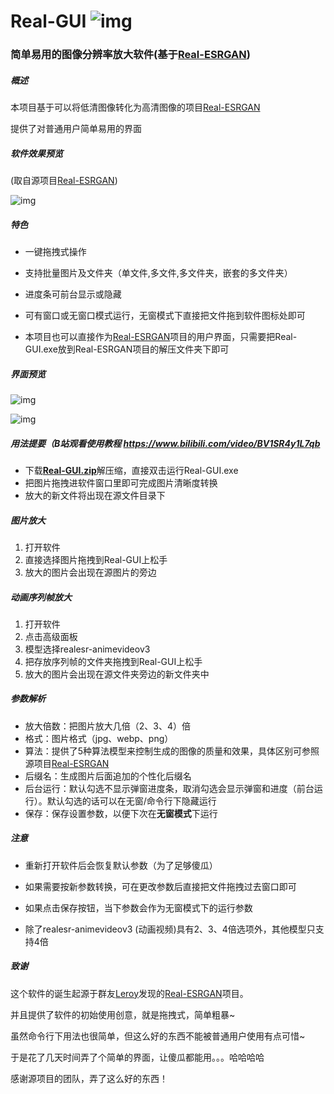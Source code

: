 # Real-GUI ![img](https://raw.githubusercontent.com/scifx/Real-GUI/main/logo.ico)

### 简单易用的图像分辨率放大软件(基于[Real-ESRGAN](https://github.com/xinntao/Real-ESRGAN))

##### 概述

本项目基于可以将低清图像转化为高清图像的项目[Real-ESRGAN](https://github.com/xinntao/Real-ESRGAN)

提供了对普通用户简单易用的界面

##### 软件效果预览

(取自源项目[Real-ESRGAN](https://github.com/xinntao/Real-ESRGAN))

![img](https://github.com/xinntao/Real-ESRGAN/raw/master/assets/teaser.jpg)


##### 特色

- 一键拖拽式操作
- 支持批量图片及文件夹（单文件,多文件,多文件夹，嵌套的多文件夹）

- 进度条可前台显示或隐藏
- 可有窗口或无窗口模式运行，无窗模式下直接把文件拖到软件图标处即可
- 本项目也可以直接作为[Real-ESRGAN](https://github.com/xinntao/Real-ESRGAN)项目的用户界面，只需要把Real-GUI.exe放到Real-ESRGAN项目的解压文件夹下即可

##### 界面预览

![img](https://raw.githubusercontent.com/scifx/Real-GUI/main/assets/基础.jpg)

![img](https://raw.githubusercontent.com/scifx/Real-GUI/main/assets/高级.jpg)


##### 用法提要（B站观看使用教程 https://www.bilibili.com/video/BV1SR4y1L7qb
- 下载[**Real-GUI.zip**](https://github.com/scifx/Real-GUI/releases/download/v1.02/Real-GUI-1.02.zip)解压缩，直接双击运行Real-GUI.exe
- 把图片拖拽进软件窗口里即可完成图片清晰度转换
- 放大的新文件将出现在源文件目录下


##### 图片放大

1. 打开软件
2. 直接选择图片拖拽到Real-GUI上松手
3. 放大的图片会出现在源图片的旁边

##### 动画序列帧放大

1. 打开软件
2. 点击高级面板
3. 模型选择realesr-animevideov3
4. 把存放序列帧的文件夹拖拽到Real-GUI上松手
5. 放大的图片会出现在源文件夹旁边的新文件夹中
##### 参数解析

- 放大倍数：把图片放大几倍（2、3、4）倍
- 格式：图片格式（jpg、webp、png）
- 算法：提供了5种算法模型来控制生成的图像的质量和效果，具体区别可参照源项目[Real-ESRGAN](https://github.com/xinntao/Real-ESRGAN)
- 后缀名：生成图片后面追加的个性化后缀名
- 后台运行：默认勾选不显示弹窗进度条，取消勾选会显示弹窗和进度（前台运行）。默认勾选的话可以在无窗/命令行下隐藏运行
- 保存：保存设置参数，以便下次在**无窗模式**下运行

##### 注意

- 重新打开软件后会恢复默认参数（为了足够傻瓜）

- 如果需要按新参数转换，可在更改参数后直接把文件拖拽过去窗口即可

- 如果点击保存按钮，当下参数会作为无窗模式下的运行参数

- 除了realesr-animevideov3 (动画视频)具有2、3、4倍选项外，其他模型只支持4倍


##### 致谢

这个软件的诞生起源于群友[Leroy](https://www.youtube.com/channel/UCykWxkUl6QoRr3sE7e4GtFg)发现的[Real-ESRGAN](https://github.com/xinntao/Real-ESRGAN)项目。

并且提供了软件的初始使用创意，就是拖拽式，简单粗暴~

虽然命令行下用法也很简单，但这么好的东西不能被普通用户使用有点可惜~

于是花了几天时间弄了个简单的界面，让傻瓜都能用。。。哈哈哈哈

感谢源项目的团队，弄了这么好的东西！
